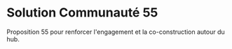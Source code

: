 # Solution Communauté 55

Proposition 55 pour renforcer l'engagement et la co-construction autour du hub.
